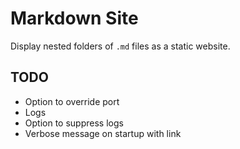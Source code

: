 # Markdown Site

Display nested folders of `.md` files as a static website.

## TODO

- Option to override port
- Logs
- Option to suppress logs
- Verbose message on startup with link
